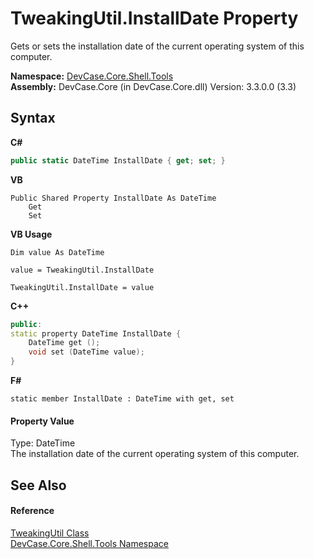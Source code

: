 # TweakingUtil.InstallDate Property 
 

Gets or sets the installation date of the current operating system of this computer.

**Namespace:**&nbsp;<a href="N_DevCase_Core_Shell_Tools">DevCase.Core.Shell.Tools</a><br />**Assembly:**&nbsp;DevCase.Core (in DevCase.Core.dll) Version: 3.3.0.0 (3.3)

## Syntax

**C#**<br />
``` C#
public static DateTime InstallDate { get; set; }
```

**VB**<br />
``` VB
Public Shared Property InstallDate As DateTime
	Get
	Set
```

**VB Usage**<br />
``` VB Usage
Dim value As DateTime

value = TweakingUtil.InstallDate

TweakingUtil.InstallDate = value
```

**C++**<br />
``` C++
public:
static property DateTime InstallDate {
	DateTime get ();
	void set (DateTime value);
}
```

**F#**<br />
``` F#
static member InstallDate : DateTime with get, set

```


#### Property Value
Type: DateTime<br />The installation date of the current operating system of this computer.

## See Also


#### Reference
<a href="T_DevCase_Core_Shell_Tools_TweakingUtil">TweakingUtil Class</a><br /><a href="N_DevCase_Core_Shell_Tools">DevCase.Core.Shell.Tools Namespace</a><br />